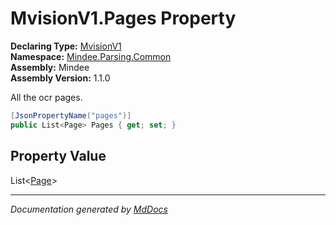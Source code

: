 ﻿<!--  
  <auto-generated>   
    The contents of this file were generated by a tool.  
    Changes to this file may be list if the file is regenerated  
  </auto-generated>   
-->

# MvisionV1.Pages Property

**Declaring Type:** [MvisionV1](../index.md)  
**Namespace:** [Mindee.Parsing.Common](../../index.md)  
**Assembly:** Mindee  
**Assembly Version:** 1.1.0

All the ocr pages.

```csharp
[JsonPropertyName("pages")]
public List<Page> Pages { get; set; }
```

## Property Value

List\<[Page](../../Page/index.md)\>

___

*Documentation generated by [MdDocs](https://github.com/ap0llo/mddocs)*
